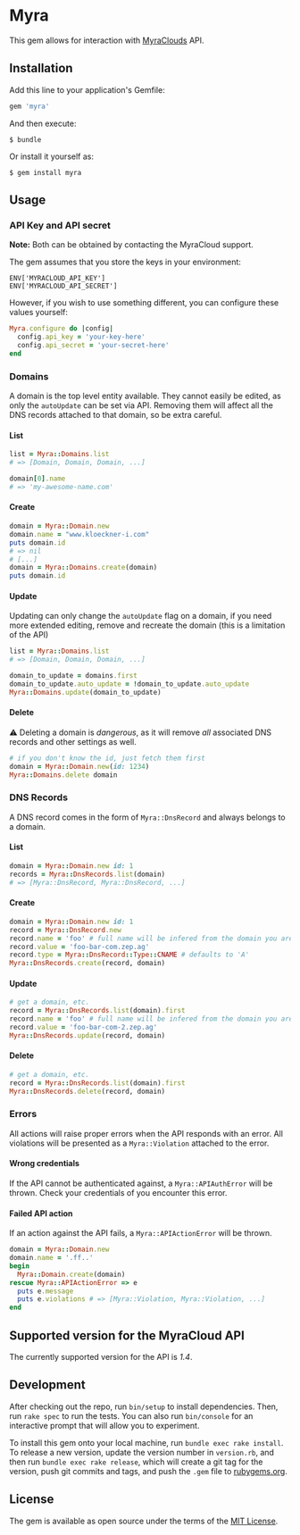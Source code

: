 # Myra

This gem allows for interaction with [MyraClouds](https://myracloud.com) API.

## Installation

Add this line to your application's Gemfile:

```ruby
gem 'myra'
```

And then execute:

    $ bundle

Or install it yourself as:

    $ gem install myra

## Usage

### API Key and API secret

**Note:** Both can be obtained by contacting the MyraCloud support.

The gem assumes that you store the keys in your environment:

```
ENV['MYRACLOUD_API_KEY']
ENV['MYRACLOUD_API_SECRET']
```

However, if you wish to use something different, you can configure these values yourself:

```ruby
Myra.configure do |config|
  config.api_key = 'your-key-here'
  config.api_secret = 'your-secret-here'
end
```
### Domains

A domain is the top level entity available. They cannot easily be edited, as only the `autoUpdate` can be set via API. Removing them will affect all the DNS records attached to that domain, so be extra careful.

#### List

```ruby
list = Myra::Domains.list
# => [Domain, Domain, Domain, ...]

domain[0].name
# => 'my-awesome-name.com'
```
#### Create

```ruby
domain = Myra::Domain.new
domain.name = "www.kloeckner-i.com"
puts domain.id
# => nil
# [...]
domain = Myra::Domains.create(domain)
puts domain.id
```

#### Update

Updating can only change the `autoUpdate` flag on a domain, if you need more extended editing, remove and recreate the domain (this is a limitation of the API)

```ruby
list = Myra::Domains.list
# => [Domain, Domain, Domain, ...]

domain_to_update = domains.first
domain_to_update.auto_update = !domain_to_update.auto_update
Myra::Domains.update(domain_to_update)
```

#### Delete

:warning: Deleting a domain is *dangerous*, as it will remove _all_ associated DNS records and other settings as well. 

```ruby
# if you don't know the id, just fetch them first
domain = Myra::Domain.new(id: 1234)
Myra::Domains.delete domain
```

### DNS Records

A DNS record comes in the form of `Myra::DnsRecord` and always belongs to a domain.

#### List

```ruby
domain = Myra::Domain.new id: 1
records = Myra::DnsRecords.list(domain)
# => [Myra::DnsRecord, Myra::DnsRecord, ...]
```

#### Create

```ruby
domain = Myra::Domain.new id: 1
record = Myra::DnsRecord.new
record.name = 'foo' # full name will be infered from the domain you are creating it for
record.value = 'foo-bar-com.zep.ag'
record.type = Myra::DnsRecord::Type::CNAME # defaults to 'A'
Myra::DnsRecords.create(record, domain)
```

#### Update

```ruby
# get a domain, etc.
record = Myra::DnsRecords.list(domain).first
record.name = 'foo' # full name will be infered from the domain you are creating it for
record.value = 'foo-bar-com-2.zep.ag'
Myra::DnsRecords.update(record, domain)
```

#### Delete

```ruby
# get a domain, etc.
record = Myra::DnsRecords.list(domain).first
Myra::DnsRecords.delete(record, domain)
```

### Errors

All actions will raise proper errors when the API responds with an error. All violations will be presented as a `Myra::Violation` attached to the error. 

#### Wrong credentials

If the API cannot be authenticated against, a `Myra::APIAuthError` will be thrown. Check your credentials of you encounter this error.

#### Failed API action

If an action against the API fails, a `Myra::APIActionError` will be thrown. 

```ruby
domain = Myra::Domain.new
domain.name = '.ff..'
begin
  Myra::Domain.create(domain)
rescue Myra::APIActionError => e
  puts e.message
  puts e.violations # => [Myra::Violation, Myra::Violation, ...]
end
```

## Supported version for the MyraCloud API

The currently supported version for the API is *1.4*.

## Development

After checking out the repo, run `bin/setup` to install dependencies. Then, run `rake spec` to run the tests. You can also run `bin/console` for an interactive prompt that will allow you to experiment.

To install this gem onto your local machine, run `bundle exec rake install`. To release a new version, update the version number in `version.rb`, and then run `bundle exec rake release`, which will create a git tag for the version, push git commits and tags, and push the `.gem` file to [rubygems.org](https://rubygems.org).

## License

The gem is available as open source under the terms of the [MIT License](http://opensource.org/licenses/MIT).


